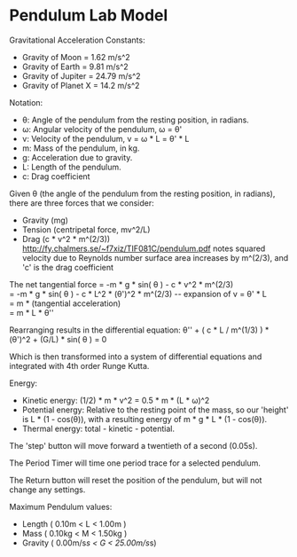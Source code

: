 Pendulum Lab Model
==================

Gravitational Acceleration Constants:
- Gravity of Moon = 1.62 m/s^2
- Gravity of Earth = 9.81 m/s^2
- Gravity of Jupiter = 24.79 m/s^2
- Gravity of Planet X = 14.2 m/s^2

Notation:
- θ: Angle of the pendulum from the resting position, in radians.
- ω: Angular velocity of the pendulum, ω = θ'
- v: Velocity of the pendulum, v = ω * L = θ' * L
- m: Mass of the pendulum, in kg.
- g: Acceleration due to gravity.
- L: Length of the pendulum.
- c: Drag coefficient

Given θ (the angle of the pendulum from the resting position, in radians), there are three forces that we consider:
- Gravity (mg)
- Tension (centripetal force, mv^2/L)
- Drag (c * v^2 * m^(2/3))
      http://fy.chalmers.se/~f7xiz/TIF081C/pendulum.pdf notes squared velocity due to Reynolds number
      surface area increases by m^(2/3), and 'c' is the drag coefficient

The net tangential force = -m * g * sin( θ ) - c * v^2 * m^(2/3)<br>
                        = -m * g * sin( θ ) - c * L^2 * (θ')^2 * m^(2/3)   -- expansion of v = θ' * L <br>
                         = m * (tangential acceleration)<br>
                         = m * L * θ''<br>

Rearranging results in the differential equation:
θ'' + ( c * L / m^(1/3) ) * (θ')^2 + (G/L) * sin( θ ) = 0

Which is then transformed into a system of differential equations and integrated with 4th order Runge Kutta.

Energy:
- Kinetic energy: (1/2) * m * v^2 = 0.5 * m * (L * ω)^2
- Potential energy: Relative to the resting point of the mass, so our 'height' is L * (1 - cos(θ)), with a resulting
energy of m * g * L * (1 - cos(θ)).
- Thermal energy: total - kinetic - potential.

The 'step' button will move forward a twentieth of a second (0.05s).

The Period Timer will time one period trace for a selected pendulum.

The Return button will reset the position of the pendulum, but will not change any settings.

Maximum Pendulum values:
- Length ( 0.10m < L < 1.00m )
- Mass   ( 0.10kg < M < 1.50kg )
- Gravity ( 0.00m/s*s < G < 25.00m/s*s)
